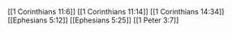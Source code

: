 [[1 Corinthians 11:6]]
[[1 Corinthians 11:14]]
[[1 Corinthians 14:34]]
[[Ephesians 5:12]]
[[Ephesians 5:25]]
[[1 Peter 3:7]]
